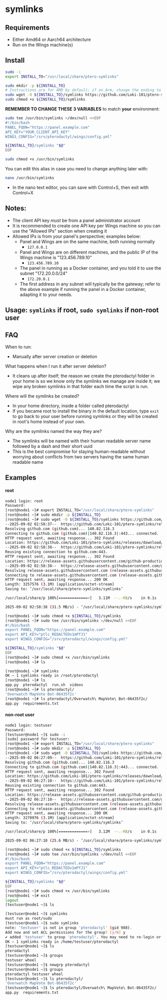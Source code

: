 # symlinks
## Requirements
- Either Amd64 or Aarch64 architecture
- Run on the Wings machine(s)

## Install
```bash
sudo -i
export INSTALL_TO="/usr/local/share/ptero-symlinks"
```

```bash
sudo mkdir -p ${INSTALL_TO}
# Instructions are for AMD by default; if on Arm, change the ending to symlinks-aarch64-unknown-linux-musl to download the correct binary for your system
sudo wget -O ${INSTALL_TO}/symlinks https://github.com/Loki-101/ptero-symlinks/releases/latest/download/symlinks-x86_64-unknown-linux-musl
sudo chmod +x ${INSTALL_TO}/symlinks
```

**REMEMBER TO CHANGE THESE 3 VARIABLES** to match **your** environment:
```bash
sudo tee /usr/bin/symlinks >/dev/null <<EOF
#!/bin/bash
PANEL_FQDN="https://panel.example.com"
API_KEY="YOUR_CLIENT_API_KEY"
WINGS_CONFIG="/srv/pterodactyl/wings/config.yml"

${INSTALL_TO}/symlinks "$@"
EOF

sudo chmod +x /usr/bin/symlinks
```
You can edit this alias in case you need to change anything later with:
```bash
nano /usr/bin/symlinks
```
- In the nano text editor, you can save with Control+S, then exit with Control+X

## Notes:
- The client API key *must* be from a panel administrator account
- It is recommended to create one API key per Wings machine so you can use the "Allowed IPs" section when creating it
- Allowed IPs is from your panel's perspective; examples below:
  - Panel and Wings are on the same machine, both running normally
    - ``127.0.0.1``
  - Panel and Wings are on different machines, and the public IP of the Wings machine is "123.456.789.10"
    - ``123.456.789.10``
  - The panel in running as a Docker container, and you told it to use the subnet "172.20.0.0/24"
    - ``172.20.0.1``
  - The first address in any subnet will typically be the gateway; refer to the above example if running the panel in a Docker container, adapting it to your needs.


## Usage: ``symlinks`` if root, ``sudo symlinks`` if non-root user

## FAQ
When to run:
- Manually after server creation or deletion

What happens when I run it after server deletion?
- It cleans up after itself; the reason we create the pterodactyl folder in your home is so we know only the symlinks we manage are inside it; we wipe any broken symlinks in that folder each time the script is run.

Where will the symlinks be created?
- In your home directory, inside a folder called pterodactyl
- If you became root to install the binary in the default location, type ``exit`` to go back to your user before running symlinks or they will be created in root's home instead of your own.

Why are the symlinks named the way they are?
- The symlinks will be named with their human readable server name followed by a dash and their short uuid
- This is the best compromise for staying human-readable without worrying about conflicts from two servers having the same human readable name

## Examples
#### root
```bash
node1 login: root
Password: 
[root@node1 ~]# export INSTALL_TO="/usr/local/share/ptero-symlinks"
[root@node1 ~]# sudo mkdir -p ${INSTALL_TO}
[root@node1 ~]# sudo wget -O ${INSTALL_TO}/symlinks https://github.com/Loki-101/ptero-symlinks/releases/latest/download/symlinks-x86_64-unknown-linux-musl
--2025-09-02 02:58:37--  https://github.com/Loki-101/ptero-symlinks/releases/latest/download/symlinks-x86_64-unknown-linux-musl
Resolving github.com (github.com)... 140.82.116.3
Connecting to github.com (github.com)|140.82.116.3|:443... connected.
HTTP request sent, awaiting response... 302 Found
Location: https://github.com/Loki-101/ptero-symlinks/releases/download/V6/symlinks-x86_64-unknown-linux-musl [following]
--2025-09-02 02:58:38--  https://github.com/Loki-101/ptero-symlinks/releases/download/V6/symlinks-x86_64-unknown-linux-musl
Reusing existing connection to github.com:443.
HTTP request sent, awaiting response... 302 Found
Location: https://release-assets.githubusercontent.com/github-production-release-asset/646006725/bab30455-e13e-494b-ac10-a4206f74a3cb?sp=r&sv=2018-11-09&sr=b&spr=https&se=2025-09-02T03%3A41%3A00Z&rscd=attachment%3B+filename%3Dsymlinks-x86_64-unknown-linux-musl&rsct=application%2Foctet-stream&skoid=96c2d410-5711-43a1-aedd-ab1947aa7ab0&sktid=398a6654-997b-47e9-b12b-9515b896b4de&skt=2025-09-02T02%3A40%3A10Z&ske=2025-09-02T03%3A41%3A00Z&sks=b&skv=2018-11-09&sig=fmJnDznmZzcJBvN7wHyh4KSU42zIEDm8mZdjR%2BUc7eA%3D&jwt=eyJ0eXAiOiJKV1QiLCJhbGciOiJIUzI1NiJ9.eyJpc3MiOiJnaXRodWIuY29tIiwiYXVkIjoicmVsZWFzZS1hc3NldHMuZ2l0aHVidXNlcmNvbnRlbnQuY29tIiwia2V5Ijoia2V5MSIsImV4cCI6MTc1Njc4MjIxOCwibmJmIjoxNzU2NzgxOTE4LCJwYXRoIjoicmVsZWFzZWFzc2V0cHJvZHVjdGlvbi5ibG9iLmNvcmUud2luZG93cy5uZXQifQ.IpDz1IrR9N3UWU4PevUoMy5Q4jzxt4n-aa0r2cfadRA&response-content-disposition=attachment%3B%20filename%3Dsymlinks-x86_64-unknown-linux-musl&response-content-type=application%2Foctet-stream [following]
--2025-09-02 02:58:38--  https://release-assets.githubusercontent.com/github-production-release-asset/646006725/bab30455-e13e-494b-ac10-a4206f74a3cb?sp=r&sv=2018-11-09&sr=b&spr=https&se=2025-09-02T03%3A41%3A00Z&rscd=attachment%3B+filename%3Dsymlinks-x86_64-unknown-linux-musl&rsct=application%2Foctet-stream&skoid=96c2d410-5711-43a1-aedd-ab1947aa7ab0&sktid=398a6654-997b-47e9-b12b-9515b896b4de&skt=2025-09-02T02%3A40%3A10Z&ske=2025-09-02T03%3A41%3A00Z&sks=b&skv=2018-11-09&sig=fmJnDznmZzcJBvN7wHyh4KSU42zIEDm8mZdjR%2BUc7eA%3D&jwt=eyJ0eXAiOiJKV1QiLCJhbGciOiJIUzI1NiJ9.eyJpc3MiOiJnaXRodWIuY29tIiwiYXVkIjoicmVsZWFzZS1hc3NldHMuZ2l0aHVidXNlcmNvbnRlbnQuY29tIiwia2V5Ijoia2V5MSIsImV4cCI6MTc1Njc4MjIxOCwibmJmIjoxNzU2NzgxOTE4LCJwYXRoIjoicmVsZWFzZWFzc2V0cHJvZHVjdGlvbi5ibG9iLmNvcmUud2luZG93cy5uZXQifQ.IpDz1IrR9N3UWU4PevUoMy5Q4jzxt4n-aa0r2cfadRA&response-content-disposition=attachment%3B%20filename%3Dsymlinks-x86_64-unknown-linux-musl&response-content-type=application%2Foctet-stream
Resolving release-assets.githubusercontent.com (release-assets.githubusercontent.com)... 185.199.111.133, 185.199.108.133, 185.199.109.133, ...
Connecting to release-assets.githubusercontent.com (release-assets.githubusercontent.com)|185.199.111.133|:443... connected.
HTTP request sent, awaiting response... 200 OK
Length: 3257576 (3.1M) [application/octet-stream]
Saving to: ‘/usr/local/share/ptero-symlinks/symlinks’

/usr/local/share/p 100%[=============>]   3.11M  --.-KB/s    in 0.1s    

2025-09-02 02:58:38 (31.5 MB/s) - ‘/usr/local/share/ptero-symlinks/symlinks’ saved [3257576/3257576]

[root@node1 ~]# sudo chmod +x ${INSTALL_TO}/symlinks
[root@node1 ~]# sudo tee /usr/bin/symlinks >/dev/null <<EOF
#!/bin/bash
export PANEL_FQDN="https://panel.example.com"
export API_KEY="ptlc_REDACTEDv1mPfJ1"
export WINGS_CONFIG="/srv/pterodactyl/wings/config.yml"

${INSTALL_TO}/symlinks "$@"
EOF
[root@node1 ~]# sudo chmod +x /usr/bin/symlinks
[root@node1 ~]# ls

[root@node1 ~]# symlinks
OK — 1 symlinks ready in /root/pterodactyl
[root@node1 ~]# ls
app.py  pterodactyl  run.sh  videos
[root@node1 ~]# ls pterodactyl/
'Overwatch MapVote Bot-06435f2c'
[root@node1 ~]# ls pterodactyl/Overwatch\ MapVote\ Bot-06435f2c/
app.py  requirements.txt
```
#### non-root user
```bash
node1 login: testuser
Password: 
[testuser@node1 ~]$ sudo -i
[sudo] password for testuser: 
[root@node1 ~]# export INSTALL_TO="/usr/local/share/ptero-symlinks"
[root@node1 ~]# sudo mkdir -p ${INSTALL_TO}
[root@node1 ~]# sudo wget -O ${INSTALL_TO}/symlinks https://github.com/Loki-101/ptero-symlinks/releases/latest/download/symlinks-x86_64-unknown-linux-musl
--2025-09-02 06:27:09--  https://github.com/Loki-101/ptero-symlinks/releases/latest/download/symlinks-x86_64-unknown-linux-musl
Resolving github.com (github.com)... 140.82.116.3
Connecting to github.com (github.com)|140.82.116.3|:443... connected.
HTTP request sent, awaiting response... 302 Found
Location: https://github.com/Loki-101/ptero-symlinks/releases/download/V6/symlinks-x86_64-unknown-linux-musl [following]
--2025-09-02 06:27:10--  https://github.com/Loki-101/ptero-symlinks/releases/download/V6/symlinks-x86_64-unknown-linux-musl
Reusing existing connection to github.com:443.
HTTP request sent, awaiting response... 302 Found
Location: https://release-assets.githubusercontent.com/github-production-release-asset/646006725/4f32efad-cb14-4450-985b-1a52f60b05a9?sp=r&sv=2018-11-09&sr=b&spr=https&se=2025-09-02T07%3A22%3A07Z&rscd=attachment%3B+filename%3Dsymlinks-x86_64-unknown-linux-musl&rsct=application%2Foctet-stream&skoid=96c2d410-5711-43a1-aedd-ab1947aa7ab0&sktid=398a6654-997b-47e9-b12b-9515b896b4de&skt=2025-09-02T06%3A21%3A54Z&ske=2025-09-02T07%3A22%3A07Z&sks=b&skv=2018-11-09&sig=vx9JQDJu5QgPKr8LHT3%2FJ97WWvGPVEw9q3qvDeVRCV4%3D&jwt=eyJ0eXAiOiJKV1QiLCJhbGciOiJIUzI1NiJ9.eyJpc3MiOiJnaXRodWIuY29tIiwiYXVkIjoicmVsZWFzZS1hc3NldHMuZ2l0aHVidXNlcmNvbnRlbnQuY29tIiwia2V5Ijoia2V5MSIsImV4cCI6MTc1Njc5NDczMCwibmJmIjoxNzU2Nzk0NDMwLCJwYXRoIjoicmVsZWFzZWFzc2V0cHJvZHVjdGlvbi5ibG9iLmNvcmUud2luZG93cy5uZXQifQ.F2sGbcBePwIsX9wYRbc9HgO5nvir2gASrm-x94lVX0U&response-content-disposition=attachment%3B%20filename%3Dsymlinks-x86_64-unknown-linux-musl&response-content-type=application%2Foctet-stream [following]
--2025-09-02 06:27:10--  https://release-assets.githubusercontent.com/github-production-release-asset/646006725/4f32efad-cb14-4450-985b-1a52f60b05a9?sp=r&sv=2018-11-09&sr=b&spr=https&se=2025-09-02T07%3A22%3A07Z&rscd=attachment%3B+filename%3Dsymlinks-x86_64-unknown-linux-musl&rsct=application%2Foctet-stream&skoid=96c2d410-5711-43a1-aedd-ab1947aa7ab0&sktid=398a6654-997b-47e9-b12b-9515b896b4de&skt=2025-09-02T06%3A21%3A54Z&ske=2025-09-02T07%3A22%3A07Z&sks=b&skv=2018-11-09&sig=vx9JQDJu5QgPKr8LHT3%2FJ97WWvGPVEw9q3qvDeVRCV4%3D&jwt=eyJ0eXAiOiJKV1QiLCJhbGciOiJIUzI1NiJ9.eyJpc3MiOiJnaXRodWIuY29tIiwiYXVkIjoicmVsZWFzZS1hc3NldHMuZ2l0aHVidXNlcmNvbnRlbnQuY29tIiwia2V5Ijoia2V5MSIsImV4cCI6MTc1Njc5NDczMCwibmJmIjoxNzU2Nzk0NDMwLCJwYXRoIjoicmVsZWFzZWFzc2V0cHJvZHVjdGlvbi5ibG9iLmNvcmUud2luZG93cy5uZXQifQ.F2sGbcBePwIsX9wYRbc9HgO5nvir2gASrm-x94lVX0U&response-content-disposition=attachment%3B%20filename%3Dsymlinks-x86_64-unknown-linux-musl&response-content-type=application%2Foctet-stream
Resolving release-assets.githubusercontent.com (release-assets.githubusercontent.com)... 185.199.110.133, 185.199.111.133, 185.199.109.133, ...
Connecting to release-assets.githubusercontent.com (release-assets.githubusercontent.com)|185.199.110.133|:443... connected.
HTTP request sent, awaiting response... 200 OK
Length: 3270976 (3.1M) [application/octet-stream]
Saving to: ‘/usr/local/share/ptero-symlinks/symlinks’

/usr/local/share/p 100%[=============>]   3.12M  --.-KB/s    in 0.1s    

2025-09-02 06:27:10 (25.6 MB/s) - ‘/usr/local/share/ptero-symlinks/symlinks’ saved [3270976/3270976]

[root@node1 ~]# sudo chmod +x ${INSTALL_TO}/symlinks
[root@node1 ~]# sudo tee /usr/bin/symlinks >/dev/null <<EOF
#!/bin/bash
export PANEL_FQDN="https://panel.example.com"
export API_KEY="ptlc_REDACTEDv1mPfJ1"
export WINGS_CONFIG="/srv/pterodactyl/wings/config.yml"

${INSTALL_TO}/symlinks "$@"
EOF
[root@node1 ~]# sudo chmod +x /usr/bin/symlinks
[root@node1 ~]# exit
logout
[testuser@node1 ~]$ ls

[testuser@node1 ~]$ symlinks 
must run as root/sudo
[testuser@node1 ~]$ sudo symlinks
note: 'testuser' is not in group 'pterodactyl' (gid 988).
Add now and set ACL permissions for the group? [y/N] y
✔ added 'testuser' to group 'pterodactyl'. You may need to re-login or run 'newgrp pterodactyl' to apply it.
OK — 1 symlinks ready in /home/testuser/pterodactyl
[testuser@node1 ~]$ ls
pterodactyl
[testuser@node1 ~]$ groups
testuser wheel
[testuser@node1 ~]$ newgrp pterodactyl
[testuser@node1 ~]$ groups
pterodactyl testuser wheel
[testuser@node1 ~]$ ls pterodactyl/
'Overwatch MapVote Bot-06435f2c'
[testuser@node1 ~]$ ls pterodactyl/Overwatch\ MapVote\ Bot-06435f2c/
app.py  requirements.txt
```
